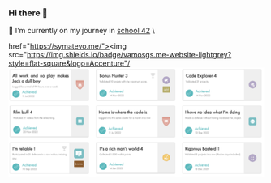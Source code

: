 ### Hi there 👋

🔭 I'm currently on my journey in [school 42](https://42yerevan.am/) \

href="https://symatevo.me/"><img src="https://img.shields.io/badge/vamosgs.me-website-lightgrey?style=flat-square&logo=Accenture"/
![Screenshot](image)

<!--
**symatevo/symatevo** is a ✨ _special_ ✨ repository because its `README.md` (this file) appears on your GitHub profile.

Here are some ideas to get you started:

- 🔭 I’m currently working on ...
- 🌱 I’m currently learning ...
- 👯 I’m looking to collaborate on ...
- 🤔 I’m looking for help with ...
- 💬 Ask me about ...
- 📫 How to reach me: ...
- 😄 Pronouns: ...
- ⚡ Fun fact: ...
-->

